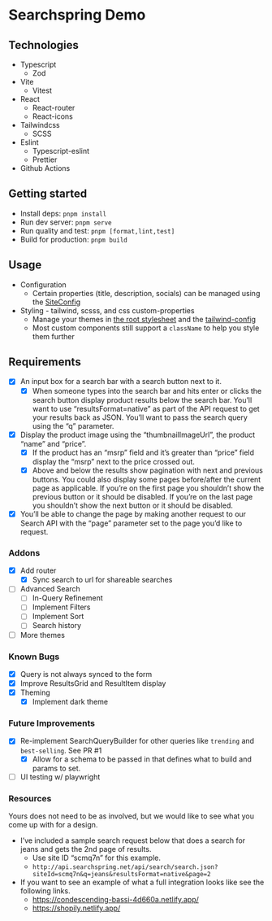 # Searchspring Demo

## Technologies

- Typescript
  - Zod
- Vite
  - Vitest
- React
  - React-router
  - React-icons
- Tailwindcss
  - SCSS
- Eslint
  - Typescript-eslint
  - Prettier
- Github Actions

## Getting started

- Install deps: `pnpm install`
- Run dev server: `pnpm serve`
- Run quality and test: `pnpm [format,lint,test]`
- Build for production: `pnpm build`

## Usage

- Configuration
  - Certain properties (title, description, socials) can be managed using the [SiteConfig][site-config]
- Styling - tailwind, scsss, and css custom-properties
  - Manage your themes in [the root stylesheet][index-stylesheet] and the [tailwind-config][tailwind-config]
  - Most custom components still support a `className` to help you style them further

## Requirements

- [x] An input box for a search bar with a search button next to it.
  - [x] When someone types into the search bar and hits enter or clicks the search button display product results below the search bar.
        You’ll want to use “resultsFormat=native” as part of the API request to get your results back as JSON.
        You’ll want to pass the search query using the “q” parameter.
- [x] Display the product image using the “thumbnailImageUrl”, the product “name” and “price”.
  - [x] If the product has an “msrp” field and it’s greater than “price” field display the “msrp” next to the price crossed out.
  - [x] Above and below the results show pagination with next and previous buttons. You could also display some pages before/after the current page as applicable.
        If you’re on the first page you shouldn’t show the previous button or it should be disabled.
        If you’re on the last page you shouldn’t show the next button or it should be disabled.
- [x] You’ll be able to change the page by making another request to our Search API with the “page” parameter set to the page you’d like to request.

### Addons

- [x] Add router
  - [x] Sync search to url for shareable searches
- [ ] Advanced Search
  - [ ] In-Query Refinement
  - [ ] Implement Filters
  - [ ] Implement Sort
  - [ ] Search history
- [ ] More themes

### Known Bugs

- [x] Query is not always synced to the form
- [x] Improve ResultsGrid and ResultItem display
- [x] Theming
  - [x] Implement dark theme

### Future Improvements

- [x] Re-implement SearchQueryBuilder for other queries like `trending` and `best-selling`. See PR #1
  - [x] Allow for a schema to be passed in that defines what to build and params to set.
- [ ] UI testing w/ playwright

### Resources

Yours does not need to be as involved, but we would like to see what you come up with for a design.

- I’ve included a sample search request below that does a search for jeans and gets the 2nd page of results.
  - Use site ID “scmq7n” for this example.
  - `http://api.searchspring.net/api/search/search.json?siteId=scmq7n&q=jeans&resultsFormat=native&page=2`
- If you want to see an example of what a full integration looks like see the following links.
  - https://condescending-bassi-4d660a.netlify.app/
  - https://shopily.netlify.app/

[site-config]: ./src/utils/site-config.ts
[index-stylesheet]: ./src/styles/index.scss
[tailwind-config]: ./tailwind.config.cjs
